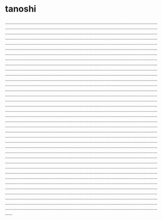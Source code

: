 # tanoshi

..................................................................................................................................................................................................................................................................................................................................................................................................................................................................................................................................................................................................................................................................................................................................................................................................................................................................................................................................................................................................................................................................................................................................................................................................................................................................................................................................................................................................................................................................................................................................................................................................................................................................................................................................................................................................................................................................................................................................................................................................................................................................................................................................................................................................................................................................................................................................................................................................................................................................................................................................................................................................................................................................................................................................................................................................................................................................................................................................................................................................................................................................................................................................................................................................................................................................................................................................................................................................................................................................................................................................................................................................................................................................................................................................................................................................................................................................................................................................................................................................................................................................................................................................................................................................................................................................................................................................................................................................................................................................................................................................................................................................................................................................................................................................................................................